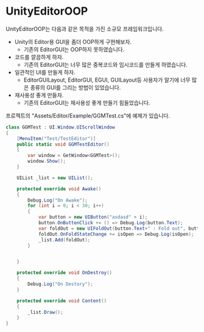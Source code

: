 # UnityEditorOOP
UnityEditorOOP는 다음과 같은 목적을 가진 소규모 프레임워크입니다.
- Unity의 Editor용 GUI을 좀더 OOP하게 구현해보자.
  - 기존의 EditorGUI는 OOP하지 못하였습니다.
- 코드를 깔끔하게 하자.
  - 기존의 EditorGUI는 너무 많은 중복코드와 임시코드를 만들게 하였습니다.
- 일관적인 UI를 만들게 하자.
  - EditorGUILayout, EditorGUI, EGUI, GUILayout등 사용자가 알기에 너무 많은 종류의 GUI를 그리는 방법이 있었습니다.
- 재사용성 좋게 만들자.
  - 기존의 EditorGUI는 재사용성 좋게 만들기 힘들었습니다.


프로젝트의 "Assets/Editor/Example/GGMTest.cs"에 예제가 있습니다.
```cs
class GGMTest : UI.Window.UIScrollWindow
{
    [MenuItem("Test/TestEditor")]
    public static void GGMTestEditor()
    {
        var window = GetWindow<GGMTest>();
        window.Show();
    }

    UIList _list = new UIList();

    protected override void Awake()
    {
        Debug.Log("On Awake");
        for (int i = 0; i < 30; i++)
        {
            var button = new UIButton("asdasd" + i);
            button.OnButtonClick += () => Debug.Log(button.Text);
            var foldOut = new UIFoldOut(button.Text+" : Fold out", button);
            foldOut.OnFoldStateChange += isOpen => Debug.Log(isOpen);
            _list.Add(foldOut);
        }


    }

    protected override void OnDestroy()
    {
        Debug.Log("On Destory");
    }

    protected override void Content()
    {
        _list.Draw();
    }
}
```
